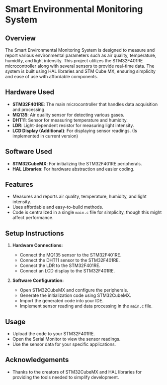 # Smart Environmental Monitoring System

## Overview

The Smart Environmental Monitoring System is designed to measure and report various environmental parameters such as air quality, temperature, humidity, and light intensity. This project utilizes the STM32F401RE microcontroller along with several sensors to provide real-time data. The system is built using HAL libraries and STM Cube MX, ensuring simplicity and ease of use with affordable components.

## Hardware Used

- **STM32F401RE**: The main microcontroller that handles data acquisition and processing.
- **MQ135**: Air quality sensor for detecting various gases.
- **DHT11**: Sensor for measuring temperature and humidity.
- **LDR**: Light-dependent resistor for measuring light intensity.
- **LCD Display (Additional)**: For displaying sensor readings. (Is implemented in current version)

## Software Used

- **STM32CubeMX**: For initializing the STM32F401RE peripherals.
- **HAL Libraries**: For hardware abstraction and easier coding.

## Features

- Measures and reports air quality, temperature, humidity, and light intensity.
- Uses affordable and easy-to-build methods.
- Code is centralized in a single `main.c` file for simplicity, though this might affect performance.

## Setup Instructions

1. **Hardware Connections:**
   - Connect the MQ135 sensor to the STM32F401RE.
   - Connect the DHT11 sensor to the STM32F401RE.
   - Connect the LDR to the STM32F401RE.
   - Connect an LCD display to the STM32F401RE.

2. **Software Configuration:**
   - Open STM32CubeMX and configure the peripherals.
   - Generate the initialization code using STM32CubeMX.
   - Import the generated code into your IDE.
   - Implement sensor reading and data processing in the `main.c` file.

## Usage

- Upload the code to your STM32F401RE.
- Open the Serial Monitor to view the sensor readings.
- Use the sensor data for your specific applications.

## Acknowledgements

- Thanks to the creators of STM32CubeMX and HAL libraries for providing the tools needed to simplify development.
